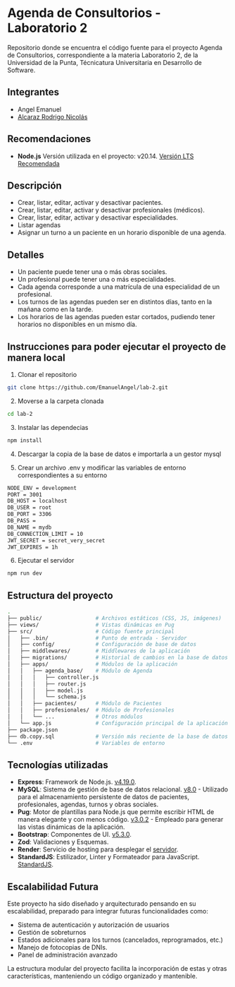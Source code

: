 # Agenda de Consultorios - Laboratorio 2

Repositorio donde se encuentra el código fuente para el proyecto Agenda de Consultorios, correspondiente a la materia Laboratorio 2, de la Universidad de la Punta, Técnicatura Universitaria en Desarrollo de Software.

## Integrantes
- Angel Emanuel
- [Alcaraz Rodrigo Nicolás](https://github.com/RodrigoNAlcaraz)

## Recomendaciones
- **Node.js** Versión utilizada en el proyecto: v20.14. [Versión LTS Recomendada](https://nodejs.org/en/download/prebuilt-installer)

## Descripción
- Crear, listar, editar, activar y desactivar pacientes.
- Crear, listar, editar, activar y desactivar profesionales (médicos).
- Crear, listar, editar, activar y desactivar especialidades.
- Listar agendas
- Asignar un turno a un paciente en un horario disponible de una agenda.

## Detalles
- Un paciente puede tener una o más obras sociales.
- Un profesional puede tener una o más especialidades.
- Cada agenda corresponde a una matrícula de una especialidad de un profesional.
- Los turnos de las agendas pueden ser en distintos días, tanto en la mañana como en la tarde.
- Los horarios de las agendas pueden estar cortados, pudiendo tener horarios no disponibles en un mismo día.

## Instrucciones para poder ejecutar el proyecto de manera local

1. Clonar el repositorio
```bash
git clone https://github.com/EmanuelAngel/lab-2.git
```

2. Moverse a la carpeta clonada
```bash
cd lab-2
```

3. Instalar las dependecias
```bash
npm install
```

4. Descargar la copia de la base de datos e importarla a un gestor mysql

5. Crear un archivo .env y modificar las variables de entorno correspondientes a su entorno
```bash
NODE_ENV = development
PORT = 3001
DB_HOST = localhost
DB_USER = root
DB_PORT = 3306
DB_PASS =
DB_NAME = mydb
DB_CONNECTION_LIMIT = 10
JWT_SECRET = secret_very_secret
JWT_EXPIRES = 1h
```

6. Ejecutar el servidor
```bash
npm run dev
```

## Estructura del proyecto
```bash
.
├── public/                 # Archivos estáticos (CSS, JS, imágenes)
├── views/                  # Vistas dinámicas en Pug
├── src/                    # Código fuente principal
│   ├── .bin/               # Punto de entrada - Servidor
│   ├── config/             # Configuración de base de datos
│   ├── middlewares/        # Middlewares de la aplicación
│   ├── migrations/         # Historial de cambios en la base de datos
│   ├── apps/               # Módulos de la aplicación
│   │   ├── agenda_base/    # Módulo de Agenda
│   │   │   ├── controller.js
│   │   │   ├── router.js
│   │   │   ├── model.js
│   │   │   └── schema.js
│   │   ├── pacientes/      # Módulo de Pacientes
│   │   ├── profesionales/  # Módulo de Profesionales
│   │   └── ...             # Otros módulos
│   └── app.js              # Configuración principal de la aplicación
├── package.json
├── db.copy.sql             # Versión más reciente de la base de datos
└── .env                    # Variables de entorno
````

## Tecnologías utilizadas

- **Express**: Framework de Node.js. [v4.19.0](https://expressjs.com/).
- **MySQL**: Sistema de gestión de base de datos relacional. [v8.0](https://www.mysql.com/) - Utilizado para el almacenamiento persistente de datos de pacientes, profesionales, agendas, turnos y obras sociales.
- **Pug**: Motor de plantillas para Node.js que permite escribir HTML de manera elegante y con menos código. [v3.0.2](https://pugjs.org/) - Empleado para generar las vistas dinámicas de la aplicación.
- **Bootstrap**: Componentes de UI. [v5.3.0](https://getbootstrap.com/).
- **Zod**: Validaciones y Esquemas.
- **Render**: Servicio de hosting para desplegar el [servidor](https://render.com/).
- **StandardJS**: Estilizador, Linter y Formateador para JavaScript. [StandardJS](https://standardjs.com/).

## Escalabilidad Futura
Este proyecto ha sido diseñado y arquitecturado pensando en su escalabilidad, preparado para integrar futuras funcionalidades como:

- Sistema de autenticación y autorización de usuarios
- Gestión de sobreturnos
- Estados adicionales para los turnos (cancelados, reprogramados, etc.)
- Manejo de fotocopias de DNIs.
- Panel de administración avanzado

La estructura modular del proyecto facilita la incorporación de estas y otras características, manteniendo un código organizado y mantenible.
